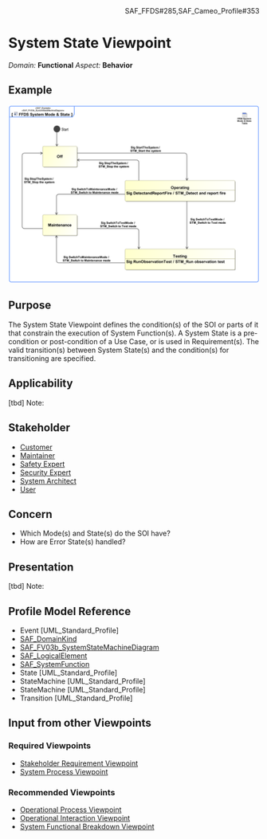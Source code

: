 <div align="right">SAF_FFDS#285,SAF_Cameo_Profile#353</div>

# System State Viewpoint
*Domain:* **Functional** *Aspect:* **Behavior**
## Example
![FFDS System Mode & State](../diagrams/FFDS-System-Mode-&-State.svg)
## Purpose
The System State Viewpoint defines the condition(s) of the SOI or parts of it that constrain the execution of System Function(s). A System State is a pre-condition or post-condition of a Use Case, or is used in Requirement(s). The valid transition(s) between System State(s) and the condition(s) for transitioning are specified.
## Applicability
[tbd]
Note:
## Stakeholder
* [Customer](../stakeholders.md#Customer)
* [Maintainer](../stakeholders.md#Maintainer)
* [Safety Expert](../stakeholders.md#Safety-Expert)
* [Security Expert](../stakeholders.md#Security-Expert)
* [System Architect](../stakeholders.md#System-Architect)
* [User](../stakeholders.md#User)
## Concern
* Which Mode(s) and State(s) do the SOI have?
* How are Error State(s) handled?
## Presentation
[tbd]
Note:

## Profile Model Reference
* Event [UML_Standard_Profile]
* [SAF_DomainKind](../stereotypes.md#SAF_DomainKind)
* [SAF_FV03b_SystemStateMachineDiagram](../stereotypes.md#SAF_FV03b_SystemStateMachineDiagram)
* [SAF_LogicalElement](../stereotypes.md#SAF_LogicalElement)
* [SAF_SystemFunction](../stereotypes.md#SAF_SystemFunction)
* State [UML_Standard_Profile]
* StateMachine [UML_Standard_Profile]
* StateMachine [UML_Standard_Profile]
* Transition [UML_Standard_Profile]
## Input from other Viewpoints
### Required Viewpoints
* [Stakeholder Requirement Viewpoint](Stakeholder-Requirement-Viewpoint.md)
* [System Process Viewpoint](System-Process-Viewpoint.md)
### Recommended Viewpoints
* [Operational Process Viewpoint](Operational-Process-Viewpoint.md)
* [Operational Interaction Viewpoint](Operational-Interaction-Viewpoint.md)
* [System Functional Breakdown Viewpoint](System-Functional-Breakdown-Viewpoint.md)
